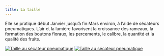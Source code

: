 ```yaml
---
title: La taille
---
```


Elle se pratique début Janvier jusqu’à fin Mars environ, à l’aide de sécateurs pneumatiques. 
L’air et la lumière favorisent la croissance des rameaux, la formation des boutons floraux, les percements, le calibre, la quantité et la qualité des fruits.

<div class="image-container">
    <a class="thumbnail" href="{{ site.baseurl }}/assets/images/le-verger/taille-1.jpg"><img src="{{ site.baseurl }}/assets/images/le-verger/taille-1-vignette.jpg" alt="Taille au sécateur pneumatique " /></a>
    <a class="thumbnail" href="{{ site.baseurl }}/assets/images/le-verger/taille-2.jpg"><img src="{{ site.baseurl }}/assets/images/le-verger/taille-2-vignette.jpg" alt="Taille au sécateur pneumatique " /></a>
</div>
